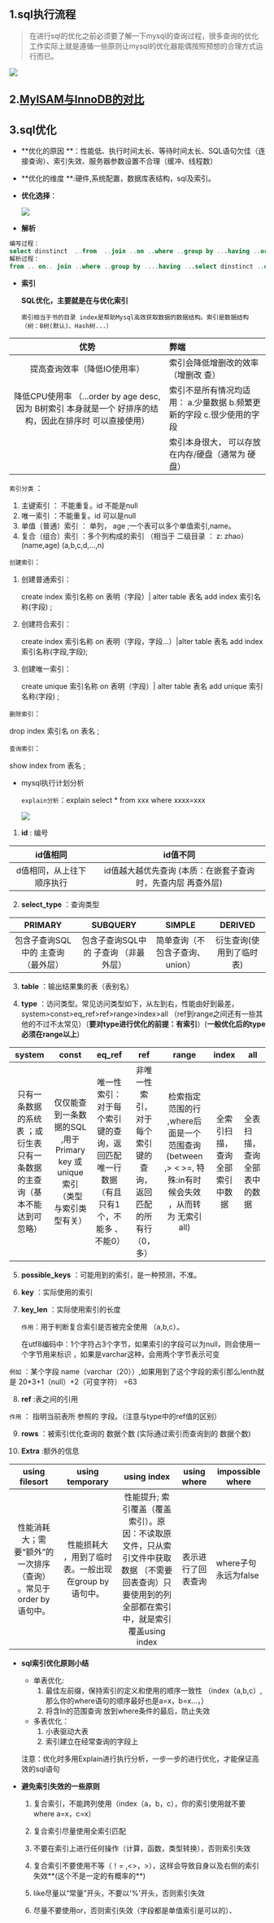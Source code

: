 ## 1.sql执行流程

> 在进行sql的优化之前必须要了解一下mysql的查询过程，很多查询的优化工作实际上就是遵循一些原则让mysql的优化器能偶按照预想的合理方式运行而已。

![](../../image/sql执行流程.jpg)

## 2.[MyISAM与InnoDB的对比](https://www.cnblogs.com/ijia/p/3826990.html)

## 3.sql优化

- **优化的原因 **：性能低、执行时间太长、等待时间太长、SQL语句欠佳（连接查询）、索引失效、服务器参数设置不合理（缓冲、线程数）

- **优化的维度 **:硬件,系统配置，数据库表结构，sql及索引。

- **优化选择**：

  ![ ](../../image/优化维度.jpg)
- **解析**
```sql
编写过程：
select dinstinct  ..from  ..join ..on ..where ..group by ...having ..order by ..limit ..
解析过程：
from .. on.. join ..where ..group by ....having ...select dinstinct ..order by limit ...
```
- **索引**

  **SQL优化，主要就是在与优化索引**

  `索引相当于书的目录 index是帮助Mysql高效获取数据的数据结构。索引是数据结构（树：B树(默认)、Hash树...）`
  
|                             优势                             | 弊端                                                         |
| :----------------------------------------------------------: | :----------------------------------------------------------- |
|                 提高查询效率（降低IO使用率）                 | 索引会降低增删改的效率（增删改  查）                         |
| 降低CPU使用率 （...order by age desc,因为 B树索引 本身就是一个 好排序的结构，因此在排序时  可以直接使用） | 索引不是所有情况均适用： a.少量数据  b.频繁更新的字段   c.很少使用的字段 |
|                                                              | 索引本身很大， 可以存放在内存/硬盘（通常为 硬盘）            |

  `索引分类` ：

1. 主键索引  ：  不能重复。id    不能是null
2. 唯一索引  ：不能重复。id    可以是null
3. 单值（普通）索引  ： 单列， age ;一个表可以多个单值索引,name。
4. 复合（组合）索引  ：多个列构成的索引 （相当于 二级目录 ：  z: zhao）  (name,age)   (a,b,c,d,...,n)		

  `创建索引`：

1. 创建普通索引：

   create index 索引名称 on 表明（字段）| alter table 表名 add index 索引名称(字段) ;

2. 创建符合索引：

   create index 索引名称 on 表明（字段，字段...）|alter table 表名  add index 索引名称(字段,字段);

3. 创建唯一索引：

   create unique 索引名称 on 表明（字段）| alter table 表名 add unique 索引名称(字段) ;

`删除索引`：

   drop index 索引名 on 表名 ;

`查询索引`：

  show index from 表名 ;

- mysql执行计划分析

  `explain分析`：explain select * from xxx where xxxx=xxx

  ![](../../image/explain图解.png)


1.  **id** : 编号	

|          id值相同          |                           id值不同                           |
| :------------------------: | :----------------------------------------------------------: |
| d值相同，从上往下 顺序执行 | id值越大越优先查询 (本质：在嵌套子查询时，先查内层 再查外层) |

2.  **select_type** ：查询类型

|               PRIMARY               |               SUBQUERY                |             SIMPLE              |         DERIVED          |
| :---------------------------------: | :-----------------------------------: | :-----------------------------: | :----------------------: |
| 包含子查询SQL中的 主查询 （最外层） | 包含子查询SQL中的 子查询 （非最外层） | 简单查询（不包含子查询、union） | 衍生查询(使用到了临时表) |

3.  **table** ：输出结果集的表（表别名）

4.  **type**   ：访问类型。常见访问类型如下，从左到右，性能由好到最差，system>const>eq_ref>ref>range>index>all  （ref到range之间还有一些其他的不过不太常见）（**要对type进行优化的前提：有索引**）(**一般优化后的type必须在range以上**)

|                            system                            |                            const                             |                            eq_ref                            |                             ref                              |                            range                             |             index              | all                          |
| :----------------------------------------------------------: | :----------------------------------------------------------: | :----------------------------------------------------------: | :----------------------------------------------------------: | :----------------------------------------------------------: | :----------------------------: | ---------------------------- |
| 只有一条数据的系统表 ；或 衍生表只有一条数据的主查询（基本不能达到可忽略） | 仅仅能查到一条数据的SQL ,用于Primary key 或unique索引  （类型 与索引类型有关） | 唯一性索引：对于每个索引键的查询，返回匹配唯一行数据（有且只有1个，不能多 、不能0） | 非唯一性索引，对于每个索引键的查询，返回匹配的所有行（0，多） | 检索指定范围的行 ,where后面是一个范围查询(between   ,> < >=,     特殊:in有时候会失效 ，从而转为 无索引all) | 全索引扫描，查询全部索引中数据 | 全表扫描，查询全部表中的数据 |

5.  **possible_keys** ：可能用到的索引，是一种预测，不准。

6.  **key**  ：实际使用的索引

7.  **key_len** ：实际使用索引的长度 

     `作用`：用于判断复合索引是否被完全使用  （a,b,c）。 

    在utf8编码中：1个字符占3个字节，如果索引的字段可以为null，则会使用一个字节用来标识 ，如果是varchar这种，会用两个字节表示可变

   `例如` ：某个字段 name（varchar（20））,如果用到了这个字段的索引那么lenth就是 20*3+1（null）+2（可变字符） =63

8.  **ref**  :表之间的引用

   `作用` ： 指明当前表所 参照的 字段。（注意与type中的ref值的区别）

9.  **rows** ：被索引优化查询的 数据个数 (实际通过索引而查询到的 数据个数)

10.  **Extra**     :额外的信息

|                        using filesort                        |                    using temporary                     |                         using index                          |    using where     | impossible where     |
| :----------------------------------------------------------: | :----------------------------------------------------: | :----------------------------------------------------------: | :----------------: | -------------------- |
| 性能消耗大；需要“额外”的一次排序（查询）  。常见于 order by 语句中。 | 性能损耗大 ，用到了临时表。一般出现在group by 语句中。 | 性能提升; 索引覆盖（覆盖索引）。原因：不读取原文件，只从索引文件中获取数据 （不需要回表查询）只要使用到的列 全部都在索引中，就是索引覆盖using index | 表示进行了回表查询 | where子句永远为false |


- **sql索引优化原则小结**

  - 单表优化:
    1. 最佳左前缀，保持索引的定义和使用的顺序一致性 （index（a,b,c）,那么你的where语句的顺序最好也是a=x，b=x...，）
    2. 将含In的范围查询 放到where条件的最后，防止失效
  - 多表优化：
    1. 小表驱动大表  
    2. 索引建立在经常查询的字段上

  注意：优化时多用Explain进行执行分析，一步一步的进行优化，才能保证高效的sql语句

- **避免索引失效的一些原则**

  1. 复合索引，不能跨列使用（index（a，b，c），你的索引使用就不要 where a=x，c=x）

  2. 复合索引尽量使用全索引匹配

  3. 不要在索引上进行任何操作（计算，函数，类型转换），否则索引失效

  4. 复合索引不要使用不等（！= ,<>，>），这样会导致自身以及右侧的索引失效**(这个不是一定的有概率的**)

  5.  like尽量以“常量”开头，不要以'%'开头，否则索引失效

  6.  尽量不要使用or，否则索引失效（字段都是单值索引是可以的）、


